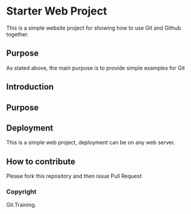 # Starter Web Project

This is a simple website project for showing how to use Git and Github together.

## Purpose

As stated above, the main purpose is to provide simple examples for Git

## Introduction

## Purpose

## Deployment

This is a simple web project, deployment can be on any web server.

## How to contribute

Please fork this repository and then issue Pull Request

### Copyright

Git.Training.